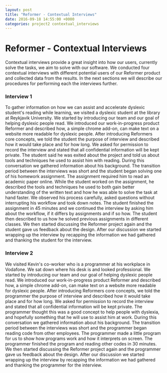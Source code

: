 ```yaml
---
layout: post
title: "Reformer - Contextual Interviews"
date: 2016-09-18 14:55:00 +0000
categories: project2 contextual_interviews
---
```


# Reformer - Contextual Interviews
Contextual interviews provide a great insight into how our users, currently solve the tasks, we aim to solve with our software. We conducted four contextual interviews with different potential users of our Reformer product and collected data from the results. In the next sections we will describe our procedures for performing each the interviews further.
 
### Interview 1
To gather information on how we can assist and accelerate dyslexic student's reading while learning, we visited a dyslexic student at the library at Reykjavik University. We started by introducing our team and our goal of helping dyslexic people read. We introduced our work-in-progress product Reformer and described how, a simple chrome add-on, can make text on a website more readable for dyslexic people.
After introducing Reformers core concepts, we told the student the purpose of interview and described how it would take place and for how long. We asked for permission to record the interview and stated that all confidential information will be kept private. The student said he was exited about the project and told us about tools and techniques he used to assist him with reading. During this conversation we gathered information about his background.
The transition period between the interviews was short and the student began solving one of his homework assignment. The assignment required him to read an academic paper online. While the student worked on the assignment, he described the tools and techniques he used to both gain better understanding of the written text and how he was able to solve the task at hand faster. We observed his process carefully, asked questions without interrupting his workflow and took down notes. The student finished the assignment in 45 minutes and we continued the interview by asking him about the workflow, if it differs by assignments and if so how. The student then described to us how he solved previous assignments in different classes. We then started discussing the Reformer project again and the student gave us feedback about the design. After our discussion we started wrapping up the interview by recapping the information we had gathered and thanking the student for the interview. 

### Interview 2
We visited Kevin's co-worker who is a programmer at his workplace in Vodafone.
We sat down where his desk is and looked professional.
We started by introducing our team and our goal of helping dyslexic people read. 
We introduced our work-in-progress product Reformer and described how, a simple chrome add-on, 
can make text on a website more readable for dyslexic people. 
After introducing Reformers core concepts, 
we told the programmer the purpose of interview and described how it would take place and for how long. 
We asked for permission to record the interview and stated that all confidential information will be 
kept private. The programmer thought this was a good concept to help people with dyslexia, and hopefully
something that he will use to assist him at work.
During this conversation we gathered information about his background. 
The transition period between the interviews was short and the programmer began reading code from other employees.
The programmer made a little program for us to show how programs work and how it interprets on screen.
The programmer finished the program and reading other codes in 30 minutes.
We then started discussing the Reformer project again and the programmer gave us feedback about the design. 
After our discussion we started wrapping up the interview by recapping the information we had gathered and 
thanking the programmer for the interview.
